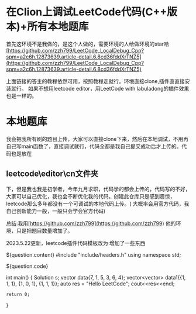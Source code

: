 # 在Clion上调试LeetCode代码(C++版本)+所有本地题库

 首先这环境不是我做的，是这个人做的，需要环境的人给做环境的star哈
[https://github.com/zzh799/LeetCode_LocalDebug_Cpp?spm=a2c6h.12873639.article-detail.6.8cd36fddXrTNZ5](https://github.com/zzh799/LeetCode_LocalDebug_Cpp?spm=a2c6h.12873639.article-detail.6.8cd36fddXrTNZ5)

上面链接的答主的教程依然可用，按照教程走就行。环境直接clone,插件直直接安装就行。
如果不想用leetcode editor，用LeetCode with labuladong的插件效果也是一样的。

# 本地题库

我会把我所有刷的题目上传，大家可以直接clone下来，然后在本地调试，不用再自己写main函数了，直接调试就行，代码全都是我自己提交成功后才上传的。代码也是放在

## leetcode\editor\cn文件夹

下，但是我也我是初学者，今年九月求职，代码学的都会上传的，代码写的不好，大家可以自己优化，我也会不断优化我的代码。创建此仓库只是感到震惊，leetcode那么多年都没有一个可调试的本地代码上传。(
大概率会用官方代码，我自己创新能力一般，一般只会学会官方代码)

总结:我用[https://github.com/zzh799](https://github.com/zzh799)
他的环境，只是把题目数量增加了。

2023.5.22更新，leetcode插件代码模板改为
增加了一些东西

${question.content}
\#include "include/headers.h"
using namespace std;

${question.code}

int main()
{
Solution s;
vector<int> data{7, 1, 5, 3, 6, 4};
vector<vector<int>> data1{{1, 1, 1}, {1, 0, 1}, {1, 1, 1}};
auto res = "Hello LeetCode";
cout<<res<<endl;

    return 0;

}